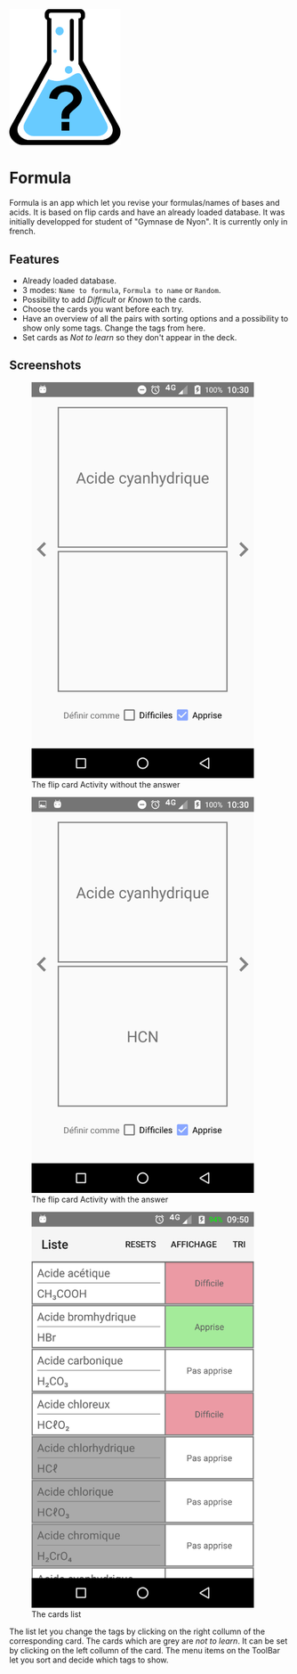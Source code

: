 <img src="https://github.com/Daxidz/formula/blob/master/images/formula_icon.png" width="200">

# Formula
Formula is an app which let you revise your formulas/names of bases and acids. It is based on flip cards and have an already loaded database.
It was initially developped for student of "Gymnase de Nyon". It is currently only in french.

## Features
- Already loaded database.
- 3 modes: `Name to formula`, `Formula to name` or `Random`.
- Possibility to add *Difficult* or *Known* to the cards.
- Choose the cards you want before each try.
- Have an overview of all the pairs with sorting options and a possibility to show only some tags. Change the tags from here.
- Set cards as *Not to learn* so they don't appear in the deck.

## Screenshots

<figure>
  <img src="https://github.com/Daxidz/formula/blob/master/images/game_without_answer.png" width="400">
  <figcaption>The flip card Activity without the answer</figcaption>
</figure>

<figure>
  <img src="https://github.com/Daxidz/formula/blob/master/images/game_with_answer.png" width="400">
  <figcaption>The flip card Activity with the answer</figcaption>
</figure>

<figure>
  <img src="https://github.com/Daxidz/formula/blob/master/images/list.png" width="400">
  <figcaption>The cards list</figcaption>
</figure>

The list let you change the tags by clicking on the right collumn of the corresponding card. The cards which are grey are *not to learn*. It can be set by clicking on the left collumn of the card. The menu items on the ToolBar let you sort and decide which tags to show.
